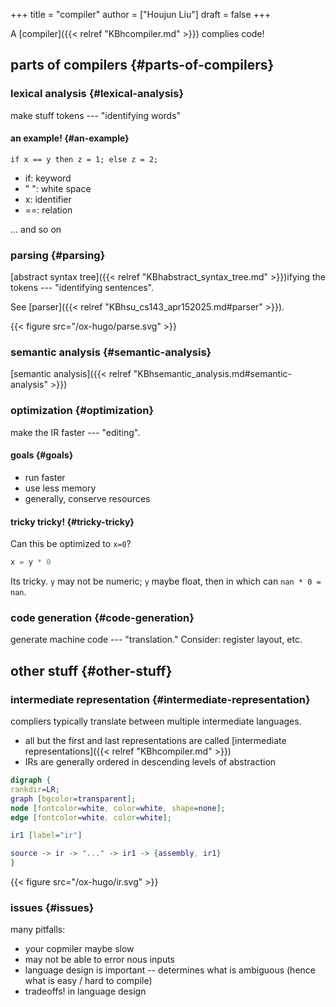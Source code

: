 +++
title = "compiler"
author = ["Houjun Liu"]
draft = false
+++

A [compiler]({{< relref "KBhcompiler.md" >}}) complies code!


## parts of compilers {#parts-of-compilers}


### lexical analysis {#lexical-analysis}

make stuff tokens --- "identifying words"


#### an example! {#an-example}

```nil
if x == y then z = 1; else z = 2;
```

-   if: keyword
-   " ": white space
-   x: identifier
-   ==: relation

... and so on


### parsing {#parsing}

[abstract syntax tree]({{< relref "KBhabstract_syntax_tree.md" >}})ifying the tokens --- "identifying sentences".

See [parser]({{< relref "KBhsu_cs143_apr152025.md#parser" >}}).

{{< figure src="/ox-hugo/parse.svg" >}}


### semantic analysis {#semantic-analysis}

[semantic analysis]({{< relref "KBhsemantic_analysis.md#semantic-analysis" >}})


### optimization {#optimization}

make the IR faster --- "editing".


#### goals {#goals}

-   run faster
-   use less memory
-   generally, conserve resources


#### tricky tricky! {#tricky-tricky}

Can this be optimized to `x=0`?

```c
x = y * 0
```

Its tricky. `y` may not be numeric; `y` maybe float, then in which can `nan * 0 = nan`.


### code generation {#code-generation}

generate machine code --- "translation." Consider: register layout, etc.


## other stuff {#other-stuff}


### intermediate representation {#intermediate-representation}

compliers typically translate between multiple intermediate languages.

-   all but the first and last representations are called [intermediate representations]({{< relref "KBhcompiler.md" >}})
-   IRs are generally ordered in descending levels of abstraction

<!--listend-->

```dot
digraph {
rankdir=LR;
graph [bgcolor=transparent];
node [fontcolor=white, color=white, shape=none];
edge [fontcolor=white, color=white];

ir1 [label="ir"]

source -> ir -> "..." -> ir1 -> {assembly, ir1}
}
```

{{< figure src="/ox-hugo/ir.svg" >}}


### issues {#issues}

many pitfalls:

-   your copmiler maybe slow
-   may not be able to error nous inputs
-   language design is important -- determines what is ambiguous (hence what is easy / hard to compile)
-   tradeoffs! in language design
